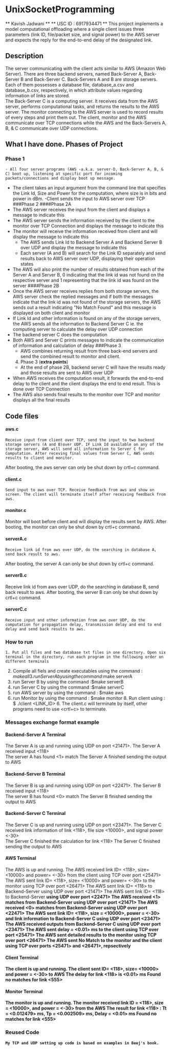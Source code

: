 # UnixSocketProgramming
** Kavish Jadwani **
** USC ID : 6917934471 **
This project implements a model computational offloading where a single client issues three parameters (link ID, file/packet size, and signal power) to the AWS server and expects the reply for the end-to-end delay of the designated link.

## Description
The server communicating with the client acts similar to AWS (Amazon Web Server). There are three backend servers, named Back-Server A, Back-Server B and Back-Server C. Back-Servers A and B are storage servers. Each of them possesses a database file, database_a.csv and database_b.csv, respectively, in which attribute values regarding information of links are stored.    
The Back-Server C is a computing server. It receives data from the AWS server, performs computational tasks, and returns the results to the AWS server. The monitor connecting to the AWS server is used to record results of every steps and print them out. The client, monitor and the AWS communicate over TCP connections while the AWS and the Back-Servers A, B, & C communicate over UDP connections.

## What I have done. Phases of Project   
### Phase 1
	- All four server programs (AWS -a.k.a. server-D, Back-Server A, B, & C) boot up, listening at specific port for incoming packets/connections and display boot up message.  
  - The client takes an input argument from the command line that specifies the Link Id, Size and Power for the computation, where size is in bits and power in dBm.
  -Client sends the input to AWS server over TCP  
	###Phase 2
  ####Phase 2A  
  - The AWS server receives the input from the client and displays a message to indicate this
  - The AWS server sends the information received by the client to the monitor over TCP Connection and displays the message to indicate this
  - The monitor will receive the information received from client and will display the message to indicate  this
	- The AWS sends Link Id to Backend Server A and Backend Server B over UDP and display the message to indicate this
	- Each server (A and B) will search for the Link ID separately and send results back to AWS server over UDP, displaying their operation states
  - The AWS will also print the number of results obtained from each of the Server A and Server B, 0 indicating that the link id was not found on the respective server  and 1 representing that the link id was found on the server
  ####Phase 2B
  - Once the AWS server receives replies from both storage servers, the AWS server check the replied messages and if both the messages indicate that the link id was not found of the storage servers, the AWS sends out a result indicating "No Match Found" and this message is displayed on both client and monitor
  - If Link Id and other information is found on any of the storage servers, the AWS sends all the information to Backend Server C ie. the computing server to calculate the delay over UDP connection
  - The backend server C does the computation
  - Both AWS and Server C prints messages to indicate the communication of information and calculation of delay
	###Phase 3  
	 - AWS combines returning result from three back-end servers and send the combined result to monitor and client.  
	4. Phase 3 (**extra points**)  
	- At the end of phase 2B, backend server C will have the results ready and those results are sent to AWS over UDP
  - When AWS receives the computation result, it forwards the end-to-end delay to the client and the client displays the end to end result. This is done over TCP Connection
  - The AWS also sends final results to the monitor over TCP and monitor displays all the final results

## Code files  
#### aws.c  
	Receive input from client over TCP, send the input to two backend storage servers (A and B)over UDP. IF Link Id available on any of the storage server, AWS will send all information to Server C for Computation. After receving final values from Server C, AWS sends results to client and monitor.
  After booting, the aws server can only be shut down by crtl+c command.  
#### client.c
	Send input to aws over TCP. Receive feedback from aws and show on screen. The client will terminate itself after receiving feedback from aws.  
#### monitor.c
  Monitor will boot before client and will display the results sent by AWS.
	After booting, the monitor can only be shut down by crtl+c command.   
#### serverA.c
	Receive link id from aws over UDP, do the searching in database A, send back result to aws.
  After booting, the server A can only be shut down by crtl+c command.  
#### serverB.c
  Receive link id from aws over UDP, do the searching in database B, send back result to aws.
  After booting, the server B can only be shut down by crtl+c command.  
#### serverC.c
	Receive input and other information from aws over UDP, do the computation for propagation delay, transmission delay and end to end delay and send back results to aws.  

### How to run
	1. Put all files and two database txt files in one directory. Open six terminal in the directory, run each program in the following order on different terminals
  2. Compile all fiels and create executables using the command : $make all
	3. run Server A by using the command :$make serverA
  4. run Server B by using the command :$make serverB
  4. run Server C by using the command :$make serverC
  6. run AWS server by using the command : $make aws
  7. run Monitor by using the command : $make monitor
	8. Run client using : $ ./client <LINK_ID> <SIZE> <POWER>
	6. The client.c will terminate by itself, other programs need to use <crtl+c> to terminate.

### Messages exchange format example  
#### Backend-Server A Terminal
The Server A is up and running using UDP on port <21471>.
The Server A received input <118>  
The server A has found <1> match
The Server A finished sending the output to AWS  
#### Backend-Server B Terminal
The Server B is up and running using UDP on port <22471>.
The Server B received input <118>  
The server B has found <0> match
The Server B finished sending the output to AWS
#### Backend-Server C Terminal
The Server C is up and running using UDP on port <23471>.
The Server C received link information of link <118>, file size <10000>, and signal power <-30>  
The Server C finished the calculation for link <118>
The Server C finished sending the output to AWS  
#### AWS Terminal
The AWS is up and running.
The AWS received link ID= <118>, size= <10000> and power= <-30> from the client using TCP over port <25471>
The AWS sent link ID= <118>, size= <10000> and power= <-30> to the monitor using TCP over port <26471>
The AWS sent link ID= <118> to Backend-Server <A> using UDP over port <21471>
The AWS sent link ID= <118> to Backend-Server <B> using UDP over port <22471>
The AWS received <1> matches from Backend-Server <A> using UDP over port <21471>
The AWS received <0> matches from Backend-Server <B> using UDP over port <22471>
The AWS sent link ID= <118>, size = <10000>, power = <-30> and link information to Backend-Server C using UDP over port <23471>
The AWS received outputs from Backend-Server C using UDP over port <23471>
The AWS sent delay = <0.01> ms to the client using TCP over port <25471>
The AWS sent detailed results to the monitor using TCP over port <26471>
The AWS sent No Match to the monitor and the client using TCP over ports <25471> and <26471>, repsectively
#### Client Terminal
The client is up and running.
The client sent ID= <118>, size= <10000> and power = <-30> to AWS
The delay for link <118> is <0.01> ms
Found no matches for link <555>
#### Monitor Terminal
The monitor is up and running.
The  monitor received link ID = <118>, size = <10000>, and power = <-30> from the AWS
The result for link  <118> :
Tt = <0.012479> ms,
Tp = <0.002509> ms,
Delay = <0.01> ms
Found no matches for link <555>

### Reused Code  
	My TCP and UDP setting up code is based on examples in Beej's book.  
